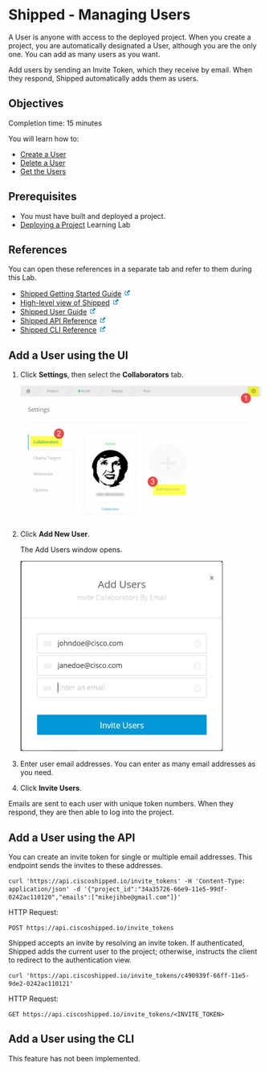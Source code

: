 # Shipped - Managing Users
A User is anyone with access to the deployed project. When you create a project, you are automatically designated a User, although you are the only one. You can add as many users as you want.


Add users by sending an Invite Token, which they receive by email. When they respond, Shipped  automatically adds them as users.

## Objectives

Completion time: 15 minutes

You will learn how to:

- <a href="#create">Create a User</a>
- <a href="2.md">Delete a User</a>
- <a href="3.md">Get the Users</a>



## Prerequisites

- You must have built and deployed a project.
- <a href="../shipped-deploy-project/step/1">Deploying a Project</a> Learning Lab


## References
You can open these references in a separate tab and refer to them during this Lab.


- <a href="https://developer.cisco.com/site/shipped/" target="_blank">Shipped Getting Started Guide</a>  <img src="assets/icon-open-link.jpg">
- <a href="https://cisco.jiveon.com/docs/DOC-811787" target="_blank">High-level view of Shipped</a> <img src="assets/icon-open-link.jpg">
- <a href="https://developer.cisco.com/site/shipped/" target="_blank">Shipped User Guide</a>  <img src="assets/icon-open-link.jpg">
- <a href="https://ciscoshipped.io/shipped/api-docs/build/index.html" target="_blank">Shipped API Reference</a>  <img src="assets/icon-open-link.jpg">
- <a href="https://developer.cisco.com/site/shipped/" target="_blank">Shipped CLI Reference</a>  <img src="assets/icon-open-link.jpg">



<a name="create"></a>
## Add a User using the UI


1. Click **Settings**, then select the **Collaborators** tab.

	<img src="assets/create-users.png">

2. Click **Add New User**.

	The Add Users window opens.

	<img src="assets/invite-users.png">

4. Enter user email addresses. You can enter as many email addresses as you need.
5. Click **Invite Users**.

Emails are sent to each user with unique token numbers. When they respond, they are then able to log into the project.


## Add a User using the API

You can create an invite token for single or multiple email addresses. This endpoint sends the invites to these addresses.

	curl 'https://api.ciscoshipped.io/invite_tokens' -H 'Content-Type: application/json' -d '{"project_id":"34a35726-66e9-11e5-99df-0242ac110120","emails":["mikejihbe@gmail.com"]}'


HTTP Request:

	POST https://api.ciscoshipped.io/invite_tokens


Shipped accepts an invite by resolving an invite token. If authenticated, Shipped adds the current user to the project; otherwise,  instructs the client to redirect to the authentication view.

	curl 'https://api.ciscoshipped.io/invite_tokens/c490939f-66ff-11e5-9de2-0242ac110121'


HTTP Request:

	GET https://api.ciscoshipped.io/invite_tokens/<INVITE_TOKEN>


## Add a User using the CLI

This feature has not been implemented.
